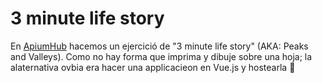 # 3 minute life story

En [ApiumHub](https://apiumhub.com/) hacemos un ejercició de "3 minute life story" (AKA: Peaks and Valleys).
Como no hay forma que imprima y dibuje sobre una hoja; la alaternativa ovbia era hacer una applicacieon en Vue.js y hostearla 🤷